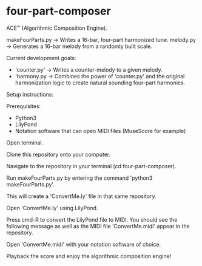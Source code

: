 # four-part-composer

ACE™ (Algorithmic Composition Engine).

makeFourParts.py -> Writes a 16-bar, four-part harmonized tune.
melody.py -> Generates a 16-bar melody from a randomly built scale.

Current development goals: 
- 'counter.py' -> Writes a counter-melody to a given melody.
- 'harmony.py -> Combines the power of 'counter.py' and the original harmonization logic to create natural sounding four-part harmonies.

Setup instructions:

Prerequisites:
- Python3
- LilyPond
- Notation software that can open MIDI files (MuseScore for example)

Open terminal.

Clone this repository onto your computer.

Navigate to the repository in your terminal (cd four-part-composer).

Run makeFourParts.py by entering the command 'python3 makeFourParts.py'.

This will create a 'ConvertMe.ly' file in that same repository.

Open 'ConvertMe.ly' using LilyPond.

Press cmd-R to convert the LilyPond file to MIDI. You should see the following message as well as the MIDI file 'ConvertMe.midi' appear in the repository.

Open 'ConvertMe.midi' with your notation software of choice.

Playback the score and enjoy the algorithmic composition engine!


